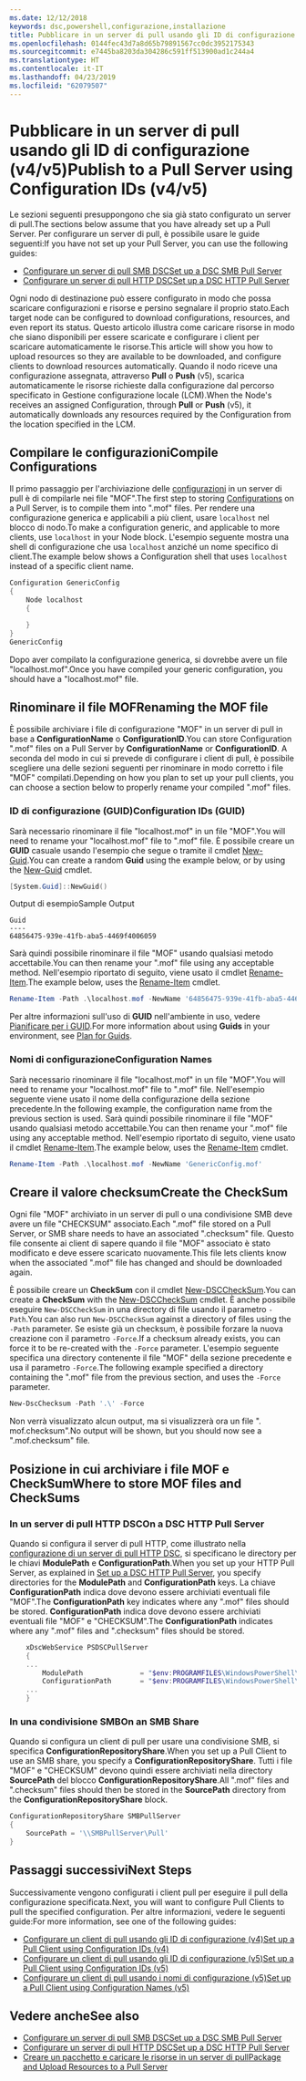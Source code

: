```yaml
---
ms.date: 12/12/2018
keywords: dsc,powershell,configurazione,installazione
title: Pubblicare in un server di pull usando gli ID di configurazione (v4/v5)
ms.openlocfilehash: 0144fec43d7a8d65b79891567cc0dc3952175343
ms.sourcegitcommit: e7445ba8203da304286c591ff513900ad1c244a4
ms.translationtype: HT
ms.contentlocale: it-IT
ms.lasthandoff: 04/23/2019
ms.locfileid: "62079507"
---
```

# <a name="publish-to-a-pull-server-using-configuration-ids-v4v5"></a><span data-ttu-id="b6e7a-103">Pubblicare in un server di pull usando gli ID di configurazione (v4/v5)</span><span class="sxs-lookup"><span data-stu-id="b6e7a-103">Publish to a Pull Server using Configuration IDs (v4/v5)</span></span>

<span data-ttu-id="b6e7a-104">Le sezioni seguenti presuppongono che sia già stato configurato un server di pull.</span><span class="sxs-lookup"><span data-stu-id="b6e7a-104">The sections below assume that you have already set up a Pull Server.</span></span> <span data-ttu-id="b6e7a-105">Per configurare un server di pull, è possibile usare le guide seguenti:</span><span class="sxs-lookup"><span data-stu-id="b6e7a-105">If you have not set up your Pull Server, you can use the following guides:</span></span>

- [<span data-ttu-id="b6e7a-106">Configurare un server di pull SMB DSC</span><span class="sxs-lookup"><span data-stu-id="b6e7a-106">Set up a DSC SMB Pull Server</span></span>](pullServerSmb.md)
- [<span data-ttu-id="b6e7a-107">Configurare un server di pull HTTP DSC</span><span class="sxs-lookup"><span data-stu-id="b6e7a-107">Set up a DSC HTTP Pull Server</span></span>](pullServer.md)

<span data-ttu-id="b6e7a-108">Ogni nodo di destinazione può essere configurato in modo che possa scaricare configurazioni e risorse e persino segnalare il proprio stato.</span><span class="sxs-lookup"><span data-stu-id="b6e7a-108">Each target node can be configured to download configurations, resources, and even report its status.</span></span> <span data-ttu-id="b6e7a-109">Questo articolo illustra come caricare risorse in modo che siano disponibili per essere scaricate e configurare i client per scaricare automaticamente le risorse.</span><span class="sxs-lookup"><span data-stu-id="b6e7a-109">This article will show you how to upload resources so they are available to be downloaded, and configure clients to download resources automatically.</span></span> <span data-ttu-id="b6e7a-110">Quando il nodo riceve una configurazione assegnata, attraverso **Pull** o **Push** (v5), scarica automaticamente le risorse richieste dalla configurazione dal percorso specificato in Gestione configurazione locale (LCM).</span><span class="sxs-lookup"><span data-stu-id="b6e7a-110">When the Node's receives an assigned Configuration, through **Pull** or **Push** (v5), it automatically downloads any resources required by the Configuration from the location specified in the LCM.</span></span>

## <a name="compile-configurations"></a><span data-ttu-id="b6e7a-111">Compilare le configurazioni</span><span class="sxs-lookup"><span data-stu-id="b6e7a-111">Compile Configurations</span></span>

<span data-ttu-id="b6e7a-112">Il primo passaggio per l'archiviazione delle [configurazioni](../configurations/configurations.md) in un server di pull è di compilarle nei file "MOF".</span><span class="sxs-lookup"><span data-stu-id="b6e7a-112">The first step to storing [Configurations](../configurations/configurations.md) on a Pull Server, is to compile them into ".mof" files.</span></span> <span data-ttu-id="b6e7a-113">Per rendere una configurazione generica e applicabili a più client, usare `localhost` nel blocco di nodo.</span><span class="sxs-lookup"><span data-stu-id="b6e7a-113">To make a configuration generic, and applicable to more clients, use `localhost` in your Node block.</span></span> <span data-ttu-id="b6e7a-114">L'esempio seguente mostra una shell di configurazione che usa `localhost` anziché un nome specifico di client.</span><span class="sxs-lookup"><span data-stu-id="b6e7a-114">The example below shows a Configuration shell that uses `localhost` instead of a specific client name.</span></span>

```powershell
Configuration GenericConfig
{
    Node localhost
    {

    }
}
GenericConfig
```

<span data-ttu-id="b6e7a-115">Dopo aver compilato la configurazione generica, si dovrebbe avere un file "localhost.mof".</span><span class="sxs-lookup"><span data-stu-id="b6e7a-115">Once you have compiled your generic configuration, you should have a "localhost.mof" file.</span></span>

## <a name="renaming-the-mof-file"></a><span data-ttu-id="b6e7a-116">Rinominare il file MOF</span><span class="sxs-lookup"><span data-stu-id="b6e7a-116">Renaming the MOF file</span></span>

<span data-ttu-id="b6e7a-117">È possibile archiviare i file di configurazione "MOF" in un server di pull in base a **ConfigurationName** o **ConfigurationID**.</span><span class="sxs-lookup"><span data-stu-id="b6e7a-117">You can store Configuration ".mof" files on a Pull Server by **ConfigurationName** or **ConfigurationID**.</span></span> <span data-ttu-id="b6e7a-118">A seconda del modo in cui si prevede di configurare i client di pull, è possibile scegliere una delle sezioni seguenti per rinominare in modo corretto i file "MOF" compilati.</span><span class="sxs-lookup"><span data-stu-id="b6e7a-118">Depending on how you plan to set up your pull clients, you can choose a section below to properly rename your compiled ".mof" files.</span></span>

### <a name="configuration-ids-guid"></a><span data-ttu-id="b6e7a-119">ID di configurazione (GUID)</span><span class="sxs-lookup"><span data-stu-id="b6e7a-119">Configuration IDs (GUID)</span></span>

<span data-ttu-id="b6e7a-120">Sarà necessario rinominare il file "localhost.mof" in un file "<GUID>MOF".</span><span class="sxs-lookup"><span data-stu-id="b6e7a-120">You will need to rename your "localhost.mof" file to "<GUID>.mof" file.</span></span> <span data-ttu-id="b6e7a-121">È possibile creare un **GUID** casuale usando l'esempio che segue o tramite il cmdlet [New-Guid](/powershell/module/microsoft.powershell.utility/new-guid).</span><span class="sxs-lookup"><span data-stu-id="b6e7a-121">You can create a random **Guid** using the example below, or by using the [New-Guid](/powershell/module/microsoft.powershell.utility/new-guid) cmdlet.</span></span>

```powershell
[System.Guid]::NewGuid()
```

<span data-ttu-id="b6e7a-122">Output di esempio</span><span class="sxs-lookup"><span data-stu-id="b6e7a-122">Sample Output</span></span>

```output
Guid
----
64856475-939e-41fb-aba5-4469f4006059
```

<span data-ttu-id="b6e7a-123">Sarà quindi possibile rinominare il file "MOF" usando qualsiasi metodo accettabile.</span><span class="sxs-lookup"><span data-stu-id="b6e7a-123">You can then rename your ".mof" file using any acceptable method.</span></span> <span data-ttu-id="b6e7a-124">Nell'esempio riportato di seguito, viene usato il cmdlet [Rename-Item](/powershell/module/microsoft.powershell.management/rename-item).</span><span class="sxs-lookup"><span data-stu-id="b6e7a-124">The example below, uses the [Rename-Item](/powershell/module/microsoft.powershell.management/rename-item) cmdlet.</span></span>

```powershell
Rename-Item -Path .\localhost.mof -NewName '64856475-939e-41fb-aba5-4469f4006059.mof'
```

<span data-ttu-id="b6e7a-125">Per altre informazioni sull'uso di **GUID** nell'ambiente in uso, vedere [Pianificare per i GUID](/powershell/dsc/secureserver#guids).</span><span class="sxs-lookup"><span data-stu-id="b6e7a-125">For more information about using **Guids** in your environment, see [Plan for Guids](/powershell/dsc/secureserver#guids).</span></span>

### <a name="configuration-names"></a><span data-ttu-id="b6e7a-126">Nomi di configurazione</span><span class="sxs-lookup"><span data-stu-id="b6e7a-126">Configuration Names</span></span>

<span data-ttu-id="b6e7a-127">Sarà necessario rinominare il file "localhost.mof" in un file "<Configuration Name>MOF".</span><span class="sxs-lookup"><span data-stu-id="b6e7a-127">You will need to rename your "localhost.mof" file to "<Configuration Name>.mof" file.</span></span> <span data-ttu-id="b6e7a-128">Nell'esempio seguente viene usato il nome della configurazione della sezione precedente.</span><span class="sxs-lookup"><span data-stu-id="b6e7a-128">In the following example, the configuration name from the previous section is used.</span></span> <span data-ttu-id="b6e7a-129">Sarà quindi possibile rinominare il file "MOF" usando qualsiasi metodo accettabile.</span><span class="sxs-lookup"><span data-stu-id="b6e7a-129">You can then rename your ".mof" file using any acceptable method.</span></span> <span data-ttu-id="b6e7a-130">Nell'esempio riportato di seguito, viene usato il cmdlet [Rename-Item](/powershell/module/microsoft.powershell.management/rename-item).</span><span class="sxs-lookup"><span data-stu-id="b6e7a-130">The example below, uses the [Rename-Item](/powershell/module/microsoft.powershell.management/rename-item) cmdlet.</span></span>

```powershell
Rename-Item -Path .\localhost.mof -NewName 'GenericConfig.mof'
```

## <a name="create-the-checksum"></a><span data-ttu-id="b6e7a-131">Creare il valore checksum</span><span class="sxs-lookup"><span data-stu-id="b6e7a-131">Create the CheckSum</span></span>

<span data-ttu-id="b6e7a-132">Ogni file "MOF" archiviato in un server di pull o una condivisione SMB deve avere un file "CHECKSUM" associato.</span><span class="sxs-lookup"><span data-stu-id="b6e7a-132">Each ".mof" file stored on a Pull Server, or SMB share needs to have an associated ".checksum" file.</span></span> <span data-ttu-id="b6e7a-133">Questo file consente ai client di sapere quando il file "MOF" associato è stato modificato e deve essere scaricato nuovamente.</span><span class="sxs-lookup"><span data-stu-id="b6e7a-133">This file lets clients know when the associated ".mof" file has changed and should be downloaded again.</span></span>

<span data-ttu-id="b6e7a-134">È possibile creare un **CheckSum** con il cmdlet [New-DSCCheckSum](/powershell/module/psdesiredstateconfiguration/new-dscchecksum).</span><span class="sxs-lookup"><span data-stu-id="b6e7a-134">You can create a **CheckSum** with the [New-DSCCheckSum](/powershell/module/psdesiredstateconfiguration/new-dscchecksum) cmdlet.</span></span> <span data-ttu-id="b6e7a-135">È anche possibile eseguire `New-DSCCheckSum` in una directory di file usando il parametro `-Path`.</span><span class="sxs-lookup"><span data-stu-id="b6e7a-135">You can also run `New-DSCCheckSum` against a directory of files using the `-Path` parameter.</span></span> <span data-ttu-id="b6e7a-136">Se esiste già un checksum, è possibile forzare la nuova creazione con il parametro `-Force`.</span><span class="sxs-lookup"><span data-stu-id="b6e7a-136">If a checksum already exists, you can force it to be re-created with the `-Force` parameter.</span></span> <span data-ttu-id="b6e7a-137">L'esempio seguente specifica una directory contenente il file "MOF" della sezione precedente e usa il parametro `-Force`.</span><span class="sxs-lookup"><span data-stu-id="b6e7a-137">The following example specified a directory containing the ".mof" file from the previous section, and uses the `-Force` parameter.</span></span>

```powershell
New-DscChecksum -Path '.\' -Force
```

<span data-ttu-id="b6e7a-138">Non verrà visualizzato alcun output, ma si visualizzerà ora un file "<GUID or Configuration Name>. mof.checksum".</span><span class="sxs-lookup"><span data-stu-id="b6e7a-138">No output will be shown, but you should now see a "<GUID or Configuration Name>.mof.checksum" file.</span></span>

## <a name="where-to-store-mof-files-and-checksums"></a><span data-ttu-id="b6e7a-139">Posizione in cui archiviare i file MOF e CheckSum</span><span class="sxs-lookup"><span data-stu-id="b6e7a-139">Where to store MOF files and CheckSums</span></span>

### <a name="on-a-dsc-http-pull-server"></a><span data-ttu-id="b6e7a-140">In un server di pull HTTP DSC</span><span class="sxs-lookup"><span data-stu-id="b6e7a-140">On a DSC HTTP Pull Server</span></span>

<span data-ttu-id="b6e7a-141">Quando si configura il server di pull HTTP, come illustrato nella [configurazione di un server di pull HTTP DSC](pullServer.md), si specificano le directory per le chiavi **ModulePath** e **ConfigurationPath**.</span><span class="sxs-lookup"><span data-stu-id="b6e7a-141">When you set up your HTTP Pull Server, as explained in [Set up a DSC HTTP Pull Server](pullServer.md), you specify directories for the **ModulePath** and **ConfigurationPath** keys.</span></span> <span data-ttu-id="b6e7a-142">La chiave **ConfigurationPath** indica dove devono essere archiviati eventuali file "MOF".</span><span class="sxs-lookup"><span data-stu-id="b6e7a-142">The **ConfigurationPath** key indicates where any ".mof" files should be stored.</span></span> <span data-ttu-id="b6e7a-143">**ConfigurationPath** indica dove devono essere archiviati eventuali file "MOF" e "CHECKSUM".</span><span class="sxs-lookup"><span data-stu-id="b6e7a-143">The **ConfigurationPath** indicates where any ".mof" files and ".checksum" files should be stored.</span></span>

```powershell
    xDscWebService PSDSCPullServer
    {
    ...
        ModulePath              = "$env:PROGRAMFILES\WindowsPowerShell\DscService\Modules"
        ConfigurationPath       = "$env:PROGRAMFILES\WindowsPowerShell\DscService\Configuration"
    ...
    }

```

### <a name="on-an-smb-share"></a><span data-ttu-id="b6e7a-144">In una condivisione SMB</span><span class="sxs-lookup"><span data-stu-id="b6e7a-144">On an SMB Share</span></span>

<span data-ttu-id="b6e7a-145">Quando si configura un client di pull per usare una condivisione SMB, si specifica **ConfigurationRepositoryShare**.</span><span class="sxs-lookup"><span data-stu-id="b6e7a-145">When you set up a Pull Client to use an SMB share, you specify a **ConfigurationRepositoryShare**.</span></span> <span data-ttu-id="b6e7a-146">Tutti i file "MOF" e "CHECKSUM" devono quindi essere archiviati nella directory **SourcePath** del blocco **ConfigurationRepositoryShare**.</span><span class="sxs-lookup"><span data-stu-id="b6e7a-146">All ".mof" files and ".checksum" files should then be stored in the **SourcePath** directory from the **ConfigurationRepositoryShare** block.</span></span>

```powershell
ConfigurationRepositoryShare SMBPullServer
{
    SourcePath = '\\SMBPullServer\Pull'
}
```

## <a name="next-steps"></a><span data-ttu-id="b6e7a-147">Passaggi successivi</span><span class="sxs-lookup"><span data-stu-id="b6e7a-147">Next Steps</span></span>

<span data-ttu-id="b6e7a-148">Successivamente vengono configurati i client pull per eseguire il pull della configurazione specificata.</span><span class="sxs-lookup"><span data-stu-id="b6e7a-148">Next, you will want to configure Pull Clients to pull the specified configuration.</span></span> <span data-ttu-id="b6e7a-149">Per altre informazioni, vedere le seguenti guide:</span><span class="sxs-lookup"><span data-stu-id="b6e7a-149">For more information, see one of the following guides:</span></span>

- [<span data-ttu-id="b6e7a-150">Configurare un client di pull usando gli ID di configurazione (v4)</span><span class="sxs-lookup"><span data-stu-id="b6e7a-150">Set up a Pull Client using Configuration IDs (v4)</span></span>](pullClientConfigId4.md)
- [<span data-ttu-id="b6e7a-151">Configurare un client di pull usando gli ID di configurazione (v5)</span><span class="sxs-lookup"><span data-stu-id="b6e7a-151">Set up a Pull Client using Configuration IDs (v5)</span></span>](pullClientConfigId.md)
- [<span data-ttu-id="b6e7a-152">Configurare un client di pull usando i nomi di configurazione (v5)</span><span class="sxs-lookup"><span data-stu-id="b6e7a-152">Set up a Pull Client using Configuration Names (v5)</span></span>](pullClientConfigNames.md)

## <a name="see-also"></a><span data-ttu-id="b6e7a-153">Vedere anche</span><span class="sxs-lookup"><span data-stu-id="b6e7a-153">See also</span></span>

- [<span data-ttu-id="b6e7a-154">Configurare un server di pull SMB DSC</span><span class="sxs-lookup"><span data-stu-id="b6e7a-154">Set up a DSC SMB Pull Server</span></span>](pullServerSmb.md)
- [<span data-ttu-id="b6e7a-155">Configurare un server di pull HTTP DSC</span><span class="sxs-lookup"><span data-stu-id="b6e7a-155">Set up a DSC HTTP Pull Server</span></span>](pullServer.md)
- [<span data-ttu-id="b6e7a-156">Creare un pacchetto e caricare le risorse in un server di pull</span><span class="sxs-lookup"><span data-stu-id="b6e7a-156">Package and Upload Resources to a Pull Server</span></span>](package-upload-resources.md)
